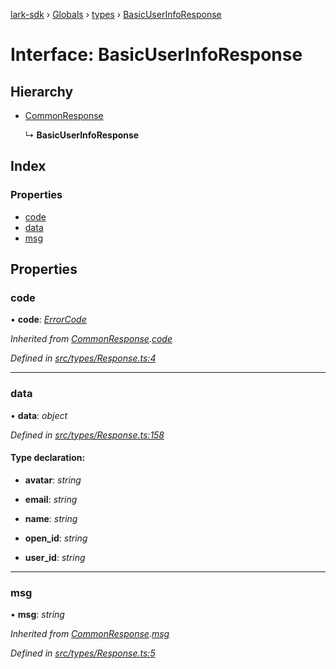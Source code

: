 [lark-sdk](../README.md) › [Globals](../globals.md) › [types](../modules/types.md) › [BasicUserInfoResponse](types.basicuserinforesponse.md)

# Interface: BasicUserInfoResponse

## Hierarchy

* [CommonResponse](types.commonresponse.md)

  ↳ **BasicUserInfoResponse**

## Index

### Properties

* [code](types.basicuserinforesponse.md#code)
* [data](types.basicuserinforesponse.md#data)
* [msg](types.basicuserinforesponse.md#msg)

## Properties

###  code

• **code**: *[ErrorCode](../modules/types.md#errorcode)*

*Inherited from [CommonResponse](types.commonresponse.md).[code](types.commonresponse.md#code)*

*Defined in [src/types/Response.ts:4](https://github.com/TbhT/lark-sdk/blob/e3605bb/src/types/Response.ts#L4)*

___

###  data

• **data**: *object*

*Defined in [src/types/Response.ts:158](https://github.com/TbhT/lark-sdk/blob/e3605bb/src/types/Response.ts#L158)*

#### Type declaration:

* **avatar**: *string*

* **email**: *string*

* **name**: *string*

* **open_id**: *string*

* **user_id**: *string*

___

###  msg

• **msg**: *string*

*Inherited from [CommonResponse](types.commonresponse.md).[msg](types.commonresponse.md#msg)*

*Defined in [src/types/Response.ts:5](https://github.com/TbhT/lark-sdk/blob/e3605bb/src/types/Response.ts#L5)*
